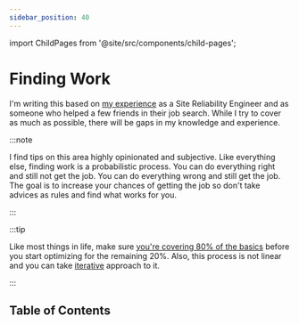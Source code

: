```yaml
---
sidebar_position: 40
---
```

import ChildPages from '@site/src/components/child-pages';

# Finding Work

I'm writing this based on [my experience][ahmadali-linkedin] as a Site Reliability Engineer and as someone who helped a few friends in their job search. While I try to cover as much as possible, there will be gaps in my knowledge and experience.

:::note

I find tips on this area highly opinionated and subjective. Like everything else, finding work is a probabilistic process. You can do everything right and still not get the job. You can do everything wrong and still get the job. The goal is to increase your chances of getting the job so don't take advices as rules and find what works for you.

:::

:::tip

Like most things in life, make sure [you're covering 80% of the basics](../0050-problem-solving/020-power-law.md) before you start optimizing for the remaining 20%. Also, this process is not linear and you can take [iterative](../0050-problem-solving/010-iteration.md) approach to it.

:::

## Table of Contents

<ChildPages depth={2} />

[ahmadali-linkedin]: https://www.linkedin.com/in/ahmadalli/

